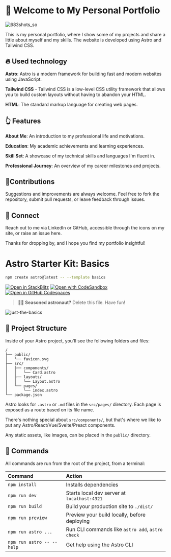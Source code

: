 # 👋 Welcome to My Personal Portfolio


![683shots_so](https://github.com/joseluisllovet/My-Portfolio-Astro/assets/112377220/1e8eb1ee-0f3a-46f5-ba77-81f297d7ff23)



This is my personal portfolio, where I show some of my projects and share a little about myself and my skills. The website is developed using Astro and Tailwind CSS.


## 🔥 Used technology

**Astro**: Astro is a modern framework for building fast and modern websites using JavaScript.

**Tailwind CSS** - Tailwind CSS is a low-level CSS utility framework that allows you to build custom layouts without having to abandon your HTML.

**HTML**: The standard markup language for creating web pages.


## 👆 Features

**About Me**: An introduction to my professional life and motivations.

**Education**: My academic achievements and learning experiences.

**Skill Set**: A showcase of my technical skills and languages I'm fluent in.

**Professional Journey**: An overview of my career milestones and projects.


## 🙏Contributions

Suggestions and improvements are always welcome. Feel free to fork the repository, submit pull requests, or leave feedback through issues.


## 💬 Connect

Reach out to me via LinkedIn or GitHub, accessible through the icons on my site, or raise an issue here.

Thanks for dropping by, and I hope you find my portfolio insightful!


# Astro Starter Kit: Basics

```sh
npm create astro@latest -- --template basics
```

[![Open in StackBlitz](https://developer.stackblitz.com/img/open_in_stackblitz.svg)](https://stackblitz.com/github/withastro/astro/tree/latest/examples/basics)
[![Open with CodeSandbox](https://assets.codesandbox.io/github/button-edit-lime.svg)](https://codesandbox.io/p/sandbox/github/withastro/astro/tree/latest/examples/basics)
[![Open in GitHub Codespaces](https://github.com/codespaces/badge.svg)](https://codespaces.new/withastro/astro?devcontainer_path=.devcontainer/basics/devcontainer.json)

> 🧑‍🚀 **Seasoned astronaut?** Delete this file. Have fun!

![just-the-basics](https://github.com/withastro/astro/assets/2244813/a0a5533c-a856-4198-8470-2d67b1d7c554)

## 🚀 Project Structure

Inside of your Astro project, you'll see the following folders and files:

```text
/
├── public/
│   └── favicon.svg
├── src/
│   ├── components/
│   │   └── Card.astro
│   ├── layouts/
│   │   └── Layout.astro
│   └── pages/
│       └── index.astro
└── package.json
```

Astro looks for `.astro` or `.md` files in the `src/pages/` directory. Each page is exposed as a route based on its file name.

There's nothing special about `src/components/`, but that's where we like to put any Astro/React/Vue/Svelte/Preact components.

Any static assets, like images, can be placed in the `public/` directory.

## 🧞 Commands

All commands are run from the root of the project, from a terminal:

| Command                   | Action                                           |
| :------------------------ | :----------------------------------------------- |
| `npm install`             | Installs dependencies                            |
| `npm run dev`             | Starts local dev server at `localhost:4321`      |
| `npm run build`           | Build your production site to `./dist/`          |
| `npm run preview`         | Preview your build locally, before deploying     |
| `npm run astro ...`       | Run CLI commands like `astro add`, `astro check` |
| `npm run astro -- --help` | Get help using the Astro CLI                     |
